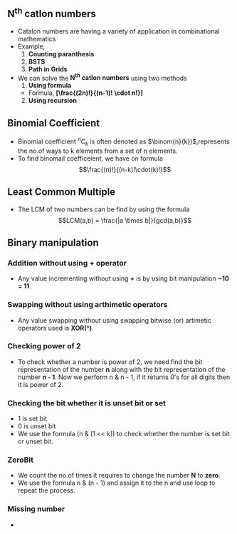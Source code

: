 ## N<sup>th</sup> catlon numbers
- Catalon numbers are having a variety of application in combinational mathematics
- Example,
  1. **Counting paranthesis**
  2. **BSTS**
  3. **Path in Grids**
- We can solve the **N<sup>th</sup> catlon numbers** using two methods
  1. **Using formula**
   - Formula, **\[\frac{(2n)!}{(n-1)! \cdot n!}\]**
  2. **Using recursion**
## Binomial Coefficient
- Binomial coefficient ${}^nC_k$ is often denoted as  $\binom{n}{k})$,represents the no.of ways to k elements from a set of n elements.
- To find binomail coefficeient, we have on formula $$\frac{(n)!}{(n-k)!\cdot(k)!}$$
## Least Common Multiple
- The LCM of two numbers can be find by using the formula $$LCM(a,b) = \frac{|a \times b|}{gcd(a,b)}$$
## Binary manipulation
### Addition without using + operator
- Any value incrementing without using **+** is by using bit manipulation **~10 = 11**.
### Swapping without using arthimetic operators
- Any value swapping without using swapping  bitwise (or) artimetic operators used is **XOR(^)**.
### Checking power of 2
- To check whether a number is power of 2, we need find the bit representation of the number **n** along with the bit representation of the number **n - 1**. Now we perform n & n - 1, if it returns 0's for all digits then it is power of 2.
### Checking the bit whether it is unset bit or set
- 1 is set bit
- 0 is unset bit
- We use the formula (n & (1 << k)) to check whether the number is set bit or unset bit.
### ZeroBit
- We count the no.of times it requires to change the number **N** to **zero**.
- We  use the formula n & (n - 1) and assign it to the n and use loop to repeat the process.
### Missing number
- 